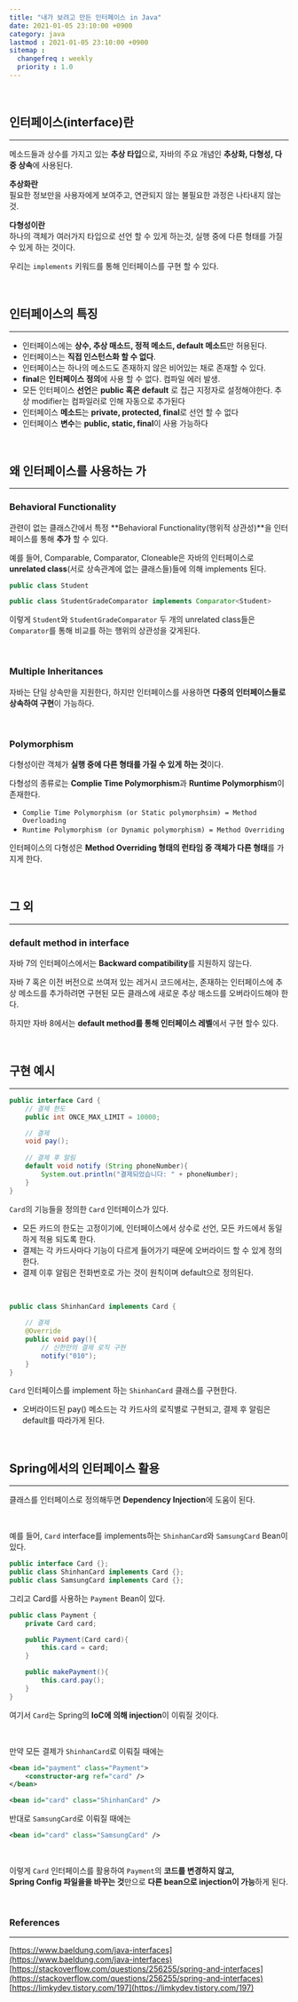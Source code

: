 ```yaml
---
title: "내가 보려고 만든 인터페이스 in Java"
date: 2021-01-05 23:10:00 +0900
category: java
lastmod : 2021-01-05 23:10:00 +0900
sitemap :
  changefreq : weekly
  priority : 1.0
---
```


<br>

## 인터페이스(interface)란

---

메소드들과 상수를 가지고 있는 **추상 타입**으로, 자바의 주요 개념인 **추상화, 다형성, 다중 상속**에 사용된다.  

**추상화란**  
필요한 정보만을 사용자에게 보여주고, 연관되지 않는 불필요한 과정은 나타내지 않는 것.  
  
**다형성이란**  
하나의 객체가 여러가지 타입으로 선언 할 수 있게 하는것, 실행 중에 다른 형태를 가질 수 있게 하는 것이다.  
  
우리는 `implements` 키워드를 통해 인터페이스를 구현 할 수 있다.

<br>

## 인터페이스의 특징

---

- 인터페이스에는 **상수, 추상 매소드, 정적 메소드, default 메소드**만 허용된다.
- 인터페이스는 **직접 인스턴스화 할 수 없다**.
- 인터페이스는 하나의 메소드도 존재하지 않은 비어있는 채로 존재할 수 있다.
- **final**은 **인터페이스 정의**에 사용 할 수 없다. 컴파일 에러 발생.
- 모든 인터페이스 **선언**은 **public 혹은 default** 로 접근 지정자로 설정해야한다. 추상 modifier는 컴파일러로 인해 자동으로 추가된다
- 인터페이스 **메소드**는 **private, protected, final**로 선언 할 수 없다
- 인터페이스 **변수**는 **public, static, final**이 사용 가능하다

<br>

## 왜 인터페이스를 사용하는 가

---

### Behavioral Functionality

관련이 없는 클래스간에서 특정 **Behavioral Functionality(행위적 상관성)**을 인터페이스를 통해 **추가** 할 수 있다.  
  
예를 들어, Comparable, Comparator, Cloneable은 자바의 인터페이스로 **unrelated class**(서로 상속관계에 없는 클래스들)들에 의해 implements 된다.  

```java
public class Student

public class StudentGradeComparator implements Comparator<Student>
```

이렇게 `Student`와 `StudentGradeComparator` 두 개의 unrelated class들은 `Comparator`를 통해 비교를 하는 행위의 상관성을 갖게된다.  

<br>

### Multiple Inheritances

자바는 단일 상속만을 지원한다, 하지만 인터페이스를 사용하면 **다중의 인터페이스들로 상속하여 구현**이 가능하다.  

<br>

### Polymorphism

다형성이란 객체가 **실행 중에 다른 형태를 가질 수 있게 하는 것**이다.  
  
다형성의 종류로는 **Complie Time Polymorphism**과 **Runtime Polymorphism**이 존재한다.  
  
- `Complie Time Polymorphism (or Static polymorphsim) = Method Overloading`  
- `Runtime Polymorphism (or Dynamic polymorphism) = Method Overriding`  
  
인터페이스의 다형성은 **Method Overriding 형태의 런타임 중 객체가 다른 형태**를 가지게 한다.  

<br>

## 그 외

---

### default method in interface

자바 7의 인터페이스에서는 **Backward compatibility**를 지원하지 않는다.  
  
자바 7 혹은 이전 버전으로 쓰여저 있는 레거시 코드에서는, 존재하는 인터페이스에 추상 메소드를 추가하려면 구현된 모든 클래스에 새로운 추상 매소드를 오버라이드해야 한다.  
  
하지만 자바 8에서는 **default method를 통해 인터페이스 레벨**에서 구현 할수 있다.  
  
<br>

## 구현 예시

---

```java
public interface Card {
    // 결제 한도
    public int ONCE_MAX_LIMIT = 10000;

    // 결제
    void pay();     
    
    // 결제 후 알림
    default void notify (String phoneNumber){
        System.out.println("결제되었습니다: " + phoneNumber);
    }
}
```

`Card`의 기능들을 정의한 `Card` 인터페이스가 있다.  
  
- 모든 카드의 한도는 고정이기에, 인터페이스에서 상수로 선언, 모든 카드에서 동일하게 적용 되도록 한다.  
- 결제는 각 카드사마다 기능이 다르게 들어가기 때문에 오버라이드 할 수 있게 정의한다.  
- 결제 이후 알림은 전화번호로 가는 것이 원칙이며 default으로 정의된다.  

<br>

```java
public class ShinhanCard implements Card {
    
    // 결제
    @Override
    public void pay(){
        // 신한만의 결제 로직 구현
        notify("010");
    }     
}
```

`Card` 인터페이스를 implement 하는 `ShinhanCard` 클래스를 구현한다.  
  
- 오버라이드된 pay() 메소드는 각 카드사의 로직별로 구현되고, 결제 후 알림은 default를 따라가게 된다.  
  
<br>

## Spring에서의 인터페이스 활용

---

클래스를 인터페이스로 정의해두면 **Dependency Injection**에 도움이 된다.  

<br>

예를 들어, `Card` interface를 implements하는 `ShinhanCard`와 `SamsungCard` Bean이 있다.  

```java
public interface Card {};
public class ShinhanCard implements Card {};
public class SamsungCard implements Card {};
```

그리고 Card를 사용하는 `Payment` Bean이 있다.  

```java
public class Payment {
    private Card card;

    public Payment(Card card){
        this.card = card;
    }

    public makePayment(){
        this.card.pay();
    }
}
```

여기서 `Card`는 Spring의 **IoC에 의해 injection**이 이뤄질 것이다.  

<br>

만약 모든 결제가 `ShinhanCard`로 이뤄질 때에는  

```xml
<bean id="payment" class="Payment">
    <constructor-arg ref="card" />
</bean>

<bean id="card" class="ShinhanCard" />
```

반대로 `SamsungCard`로 이뤄질 때에는  

```xml
<bean id="card" class="SamsungCard" />
```

<br>

이렇게 `Card` 인터페이스를 활용하여 `Payment`의 **코드를 변경하지 않고,**  
**Spring Config 파일을을 바꾸는 것**만으로 **다른 bean으로 injection이 가능**하게 된다.  

<br>

### References

---

[https://www.baeldung.com/java-interfaces](https://www.baeldung.com/java-interfaces)  
[https://stackoverflow.com/questions/256255/spring-and-interfaces](https://stackoverflow.com/questions/256255/spring-and-interfaces)  
[https://limkydev.tistory.com/197](https://limkydev.tistory.com/197)  